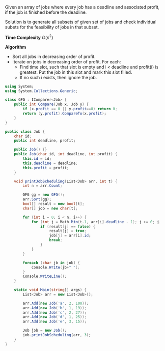 Given an array of jobs where every job has a deadline and associated profit, if the job is finished before the deadline.

Solution is to generate all subsets of given set of jobs and check individual subets for the feasibility of jobs in that subset.

**Time Complexity**
$O(n^2)$

**Algorithm**
* Sort all jobs in decreasing order of profit.
* Iterate on jobs in decreasing order of profit. For each:
	* Find time slot, such that slot is empty and i < deadline and profit(i) is greatest. Put the job in this slot and mark this slot filled.
	* If no such i exists, then ignore the job.

```cs
using System;
using System.Collections.Generic;

class GFG : IComparer<Job> {
    public int Compare(Job x, Job y) {
        if (x.profit == 0 || y.profit==0) return 0;
        return (y.profit).CompareTo(x.profit);
    }
}

public class Job {
    char id;
    public int deadline, profit;

    public Job() {}
    public Job(char id, int deadline, int profit) {
        this.id = id;
        this.deadline = deadline;
        this.profit = profit;
    }

    void printJobScheduling(List<Job> arr, int t) {
        int n = arr.Count;

        GFG gg = new GFG();
        arr.Sort(gg);
        bool[] result = new bool[t];
        char[] job = new char[t];

        for (int i = 0; i < n; i++) {
            for (int j = Math.Min(t-1, arr[i].deadline - 1); j >= 0; j--) {
                if (result[j] == false) {
                    result[j] = true;
                    job[j] = arr[i].id;
                    break;
                }
            }
        }

        foreach (char jb in job) {
            Console.Write(jb+" ");
        }
        Console.WriteLine();
    }

    static void Main(string[] args) {
        List<Job> arr = new List<Job>();

        arr.Add(new Job('a', 2, 100));
        arr.Add(new Job('b', 1, 19));
        arr.Add(new Job('c', 2, 27));
        arr.Add(new Job('d', 1, 25));
        arr.Add(new Job('e', 3, 15));

        Job job = new Job();
        job.printJobScheduling(arr, 3);
    }
}
```